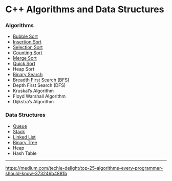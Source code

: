 # C++ Algorithms and Data Structures

### Algorithms
- [Bubble Sort](BubbleSort)
- [Insertion Sort](InsertionSort)
- [Selection Sort](SelectionSort) 
- [Counting Sort](CountingSort) 
- [Merge Sort](MergeSort) 
- [Quick Sort](QuickSort) 
- Heap Sort
- [Binary Search](BinarySearch) 
- [Breadth First Search (BFS)](DFS)
- Depth First Search (DFS)
- Kruskal’s Algorithm
- Floyd Warshall Algorithm
- Dijkstra’s Algorithm
  
### Data Structures
- [Queue](Queue)
- [Stack](Stack)
- [Linked List](LinkedList)
- [Binary Tree](BinaryTree)
- Heap
- Hash Table

---

https://medium.com/techie-delight/top-25-algorithms-every-programmer-should-know-373246b4881b
